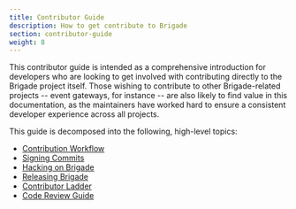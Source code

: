 ```yaml
---
title: Contributor Guide
description: How to get contribute to Brigade
section: contributor-guide
weight: 8
---
```


This contributor guide is intended as a comprehensive introduction for
developers who are looking to get involved with contributing directly to the
Brigade project itself. Those wishing to contribute to other Brigade-related
projects -- event gateways, for instance -- are also likely to find value in
this documentation, as the maintainers have worked hard to ensure a consistent
developer experience across all projects.

This guide is decomposed into the following, high-level topics:

- [Contribution Workflow](workflow)
- [Signing Commits](signing)
- [Hacking on Brigade](hacking)
- [Releasing Brigade](releasing)
- [Contributor Ladder](ladder)
- [Code Review Guide](reviewing)
